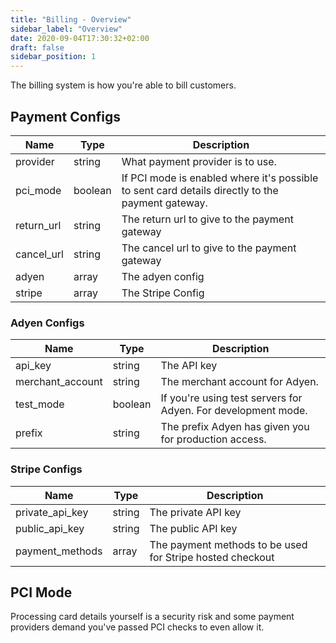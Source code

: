 ```yaml
---
title: "Billing - Overview"
sidebar_label: "Overview"
date: 2020-09-04T17:30:32+02:00
draft: false
sidebar_position: 1
---
```

The billing system is how you're able to bill customers.

## Payment Configs

| Name | Type | Description |
| --- | --- | --- |
| provider | string | What payment provider is to use. |
| pci_mode | boolean | If PCI mode is enabled where it's possible to sent card details directly to the payment gateway. |
| return_url | string | The return url to give to the payment gateway |
| cancel_url | string | The cancel url to give to the payment gateway |
| adyen | array | The adyen config |
| stripe | array | The Stripe Config |

### Adyen Configs

| Name | Type | Description |
| --- | --- | --- |
| api_key | string | The API key |
| merchant_account | string | The merchant account for Adyen. |
| test_mode | boolean | If you're using test servers for Adyen. For development mode. |
| prefix | string | The prefix Adyen has given you for production access. |

### Stripe Configs

| Name | Type | Description |
| --- | --- | --- |
| private_api_key | string | The private  API key |
| public_api_key | string | The public API key |
| payment_methods | array | The payment methods to be used for Stripe hosted checkout |

## PCI Mode

Processing card details yourself is a security risk and some payment providers demand you've passed PCI checks to even allow it.
